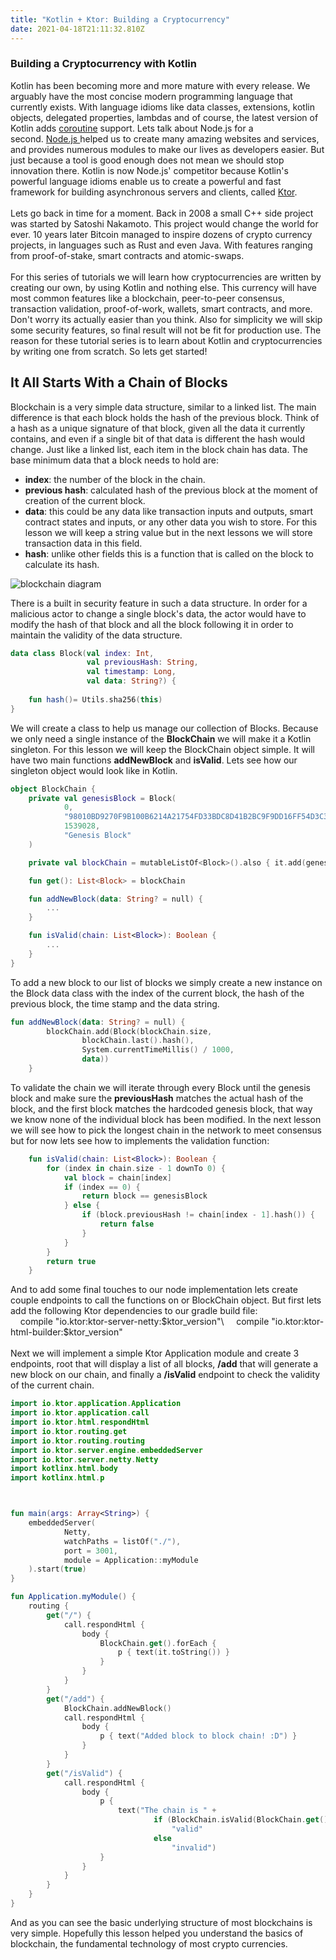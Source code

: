 ```yaml
---
title: "Kotlin + Ktor: Building a Cryptocurrency"
date: 2021-04-18T21:11:32.810Z
---
```

### Building a Cryptocurrency with Kotlin

Kotlin has been becoming more and more mature with every release. We arguably have the most concise modern programming language that currently exists. With language idioms like data classes, extensions, kotlin objects, delegated properties, lambdas and of course, the latest version of Kotlin adds [coroutine](https://kotlinlang.org/docs/reference/coroutines.html) support. Lets talk about Node.js for a second. [Node.js ](https://nodejs.org/en/)helped us to create many amazing websites and services, and provides numerous modules to make our lives as developers easier. But just because a tool is good enough does not mean we should stop innovation there. Kotlin is now Node.js' competitor because Kotlin's powerful language idioms enable us to create a powerful and fast framework for building asynchronous servers and clients, called [Ktor](https://ktor.io/).\
\
Lets go back in time for a moment. Back in 2008 a small C++ side project was started by Satoshi Nakamoto. This project would change the world for ever. 10 years later Bitcoin managed to inspire dozens of crypto currency projects, in languages such as Rust and even Java. With features ranging from proof-of-stake, smart contracts and atomic-swaps.\
\
For this series of tutorials we will learn how cryptocurrencies are written by creating our own, by using Kotlin and nothing else. This currency will have most common features like a blockchain, peer-to-peer consensus, transaction validation, proof-of-work, wallets, smart contracts, and more. Don't worry its actually easier than you think. Also for simplicity we will skip some security features, so final result will not be fit for production use. The reason for these tutorial series is to learn about Kotlin and cryptocurrencies by writing one from scratch. So lets get started!

## It All Starts With a Chain of Blocks

Blockchain is a very simple data structure, similar to a linked list. The main difference is that each block holds the hash of the previous block. Think of a hash as a unique signature of that block, given all the data it currently contains, and even if a single bit of that data is different the hash would change. Just like a linked list, each item in the block chain has data. The base minimum data that a block needs to hold are:

* **index**: the number of the block in the chain.
* **previous hash**: calculated hash of the previous block at the moment of creation of the current block.
* **data**: this could be any data like transaction inputs and outputs, smart contract states and inputs, or any other data you wish to store. For this lesson we will keep a string value but in the next lessons we will store transaction data in this field.
* **hash**: unlike other fields this is a function that is called on the block to calculate its hash.

![blockchain diagram](/img/blockchain-diagram-3-1-.png "blockchain diagram")

There is a built in security feature in such a data structure. In order for a malicious actor to change a single block's data, the actor would have to modify the hash of that block and all the block following it in order to maintain the validity of the data structure.

```kotlin
data class Block(val index: Int,
                 val previousHash: String,
                 val timestamp: Long,
                 val data: String?) {
  
    fun hash()= Utils.sha256(this)
}
```

We will create a class to help us manage our collection of Blocks. Because we only need a single instance of the **BlockChain** we will make it a Kotlin singleton. For this lesson we will keep the BlockChain object simple. It will have two main functions **addNewBlock** and **isValid**. Lets see how our singleton object would look like in Kotlin.

```kotlin
object BlockChain {
    private val genesisBlock = Block(
            0,
            "98010BD9270F9B100B6214A21754FD33BDC8D41B2BC9F9DD16FF54D3C34FFD71",
            1539028,
            "Genesis Block"
    )

    private val blockChain = mutableListOf<Block>().also { it.add(genesisBlock) }

    fun get(): List<Block> = blockChain

    fun addNewBlock(data: String? = null) {
        ...
    }

    fun isValid(chain: List<Block>): Boolean {
        ...
    }
}
```

To add a new block to our list of blocks we simply create a new instance on the Block data class with the index of the current block, the hash of the previous block, the time stamp and the data string.

```kotlin
fun addNewBlock(data: String? = null) {
        blockChain.add(Block(blockChain.size,
                blockChain.last().hash(),
                System.currentTimeMillis() / 1000,
                data))
    }
```

To validate the chain we will iterate through every Block until the genesis block and make sure the **previousHash** matches the actual hash of the block, and the first block matches the hardcoded genesis block, that way we know none of the individual block has been modified. In the next lesson we will see how to pick the longest chain in the network to meet consensus but for now lets see how to implements the validation function:

```kotlin
    fun isValid(chain: List<Block>): Boolean {
        for (index in chain.size - 1 downTo 0) {
            val block = chain[index]
            if (index == 0) {
                return block == genesisBlock
            } else {
                if (block.previousHash != chain[index - 1].hash()) {
                    return false
                }
            }
        }
        return true
    }
```

And to add some final touches to our node implementation lets create couple endpoints to call the functions on or BlockChain object. But first lets add the following Ktor dependencies to our gradle build file:\
    compile "io.ktor:ktor-server-netty:$ktor_version"\
    compile "io.ktor:ktor-html-builder:$ktor_version"\
\
Next we will implement a simple Ktor Application module and create 3 endpoints, root that will display a list of all blocks, **/add** that will generate a new block on our chain, and finally a **/isValid** endpoint to check the validity of the current chain.
```kotlin
import io.ktor.application.Application
import io.ktor.application.call
import io.ktor.html.respondHtml
import io.ktor.routing.get
import io.ktor.routing.routing
import io.ktor.server.engine.embeddedServer
import io.ktor.server.netty.Netty
import kotlinx.html.body
import kotlinx.html.p



fun main(args: Array<String>) {
    embeddedServer(
            Netty,
            watchPaths = listOf("./"),
            port = 3001,
            module = Application::myModule
    ).start(true)
}

fun Application.myModule() {
    routing {
        get("/") {
            call.respondHtml {
                body {
                    BlockChain.get().forEach {
                        p { text(it.toString()) }
                    }
                }
            }
        }
        get("/add") {
            BlockChain.addNewBlock()
            call.respondHtml {
                body {
                    p { text("Added block to block chain! :D") }
                }
            }
        }
        get("/isValid") {
            call.respondHtml {
                body {
                    p {
                        text("The chain is " +
                                if (BlockChain.isValid(BlockChain.get()))
                                    "valid"
                                else
                                    "invalid")
                    }
                }
            }
        }
    }
}
```
And as you can see the basic underlying structure of most blockchains is very simple. Hopefully this lesson helped you understand the basics of blockchain, the fundamental technology of most crypto currencies.
